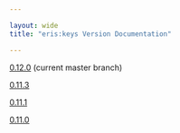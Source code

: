 ```yaml
---

layout: wide
title: "eris:keys Version Documentation"

---
```


[0.12.0](0.12.0/eris-keys/) (current master branch)

[0.11.3](0.11.3/eris-keys/)

[0.11.1](0.11.1/eris-keys/)

[0.11.0](0.11.0/eris-keys/)
